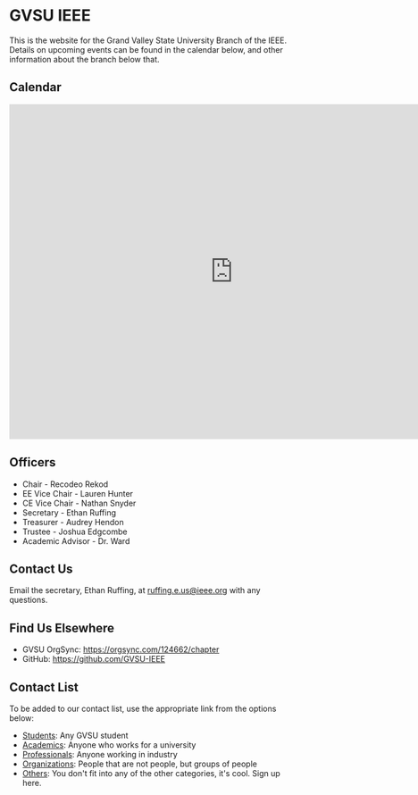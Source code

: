 GVSU IEEE
=========
This is the website for the Grand Valley State University Branch of the IEEE.
Details on upcoming events can be found in the calendar below, and other
information about the branch below that.

Calendar
--------
<iframe src="https://calendar.google.com/calendar/embed?src=mail.gvsu.edu_df3ru71hl6hiifloh9it2osmoc%40group.calendar.google.com&ctz=America/New_York" style="border: 0" width="800" height="600" frameborder="0" scrolling="no"></iframe>

Officers
--------
* Chair - Recodeo Rekod
* EE Vice Chair - Lauren Hunter
* CE Vice Chair - Nathan Snyder
* Secretary - Ethan Ruffing
* Treasurer - Audrey Hendon
* Trustee - Joshua Edgcombe
* Academic Advisor - Dr. Ward

Contact Us
----------
Email the secretary, Ethan Ruffing, at <ruffing.e.us@ieee.org> with any
questions.

Find Us Elsewhere
-----------------
* GVSU OrgSync: <https://orgsync.com/124662/chapter>
* GitHub: <https://github.com/GVSU-IEEE>

Contact List
----
To be added to our contact list, use the appropriate link from the options
below:

* [Students](http://goo.gl/forms/xgVnzXCaM8): Any GVSU student
* [Academics](http://goo.gl/forms/uoMlIh6R0T): Anyone who works for a university
* [Professionals](http://goo.gl/forms/mqZpE8CCOZ): Anyone working in industry
* [Organizations](http://goo.gl/forms/6twYbU2XNy): People that are not people,
  but groups of people
* [Others](http://goo.gl/forms/Zks46TS8GG): You don't fit into any of the other 
  categories, it's cool. Sign up here.

